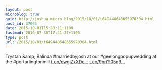 ```yaml
---
layout: post
microblog: true
guid: http://joshua.micro.blog/2015/10/01/t649440648655970304.html
post_id: 37065
date: 2015-10-01T15:28:11+1100
lastmod: 2019-07-30T17:41:27+1100
type: post
url: /2015/10/01/t649440648655970304.html
---
```

Trystan &amp;amp; Balinda #marriedbyjosh at our #geelongpopupwedding at the #portarlingtonmill [t.co/owgiZxXDe...](http://t.co/owgiZxXDet) [t.co/9priY05q9...](http://t.co/9priY05q97)
